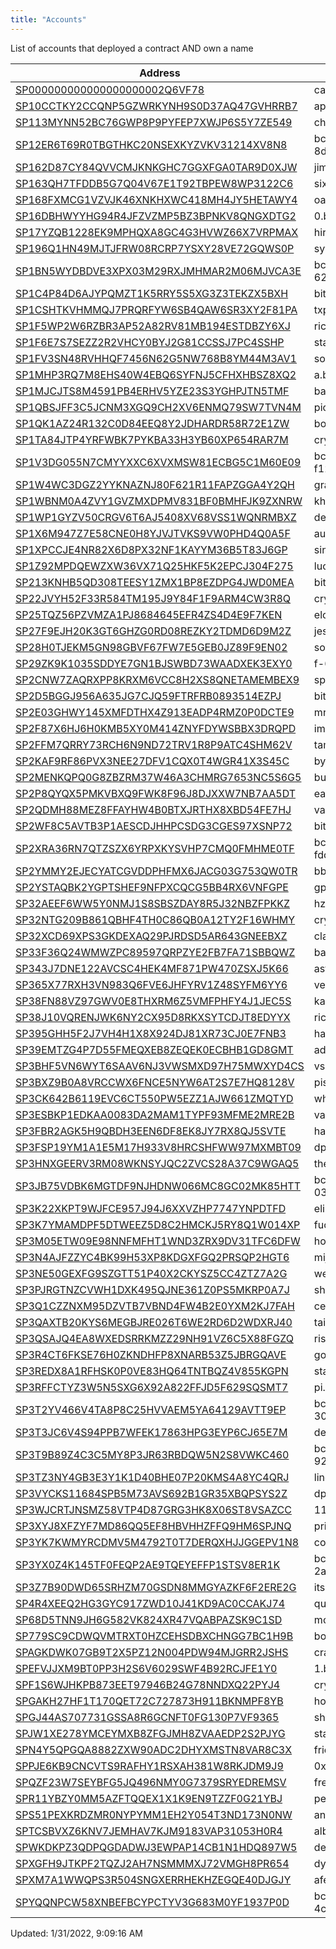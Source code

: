 ```yaml
---
title: "Accounts"
---
```


List of accounts that deployed a contract AND own a name

| Address                                                                                                                    | Current Name                      |
| -------------------------------------------------------------------------------------------------------------------------- | --------------------------------- |
| [SP000000000000000000002Q6VF78]({{<githubref>}}/tree/main/contracts/SP000000000000000000002Q6VF78)                         | cant-be-evil.stx                  |
| [SP10CCTKY2CCQNP5GZWRKYNH9S0D37AQ47GVHRRB7]({{<githubref>}}/tree/main/contracts/SP10CCTKY2CCQNP5GZWRKYNH9S0D37AQ47GVHRRB7) | apr.btc                           |
| [SP113MYNN52BC76GWP8P9PYFEP7XWJP6S5Y7ZE549]({{<githubref>}}/tree/main/contracts/SP113MYNN52BC76GWP8P9PYFEP7XWJP6S5Y7ZE549) | chitty.btc                        |
| [SP12ER6T69R0TBGTHKC20NSEXKYZVKV31214XV8N8]({{<githubref>}}/tree/main/contracts/SP12ER6T69R0TBGTHKC20NSEXKYZVKV31214XV8N8) | bc-8d12c12edc858953.id.blockstack |
| [SP162D87CY84QVVCMJKNKGHC7GGXFGA0TAR9D0XJW]({{<githubref>}}/tree/main/contracts/SP162D87CY84QVVCMJKNKGHC7GGXFGA0TAR9D0XJW) | jim.btc                           |
| [SP163QH7TFDDB5G7Q04V67E1T92TBPEW8WP3122C6]({{<githubref>}}/tree/main/contracts/SP163QH7TFDDB5G7Q04V67E1T92TBPEW8WP3122C6) | six.btc                           |
| [SP168FXMCG1VZVJK46XNKHXWC418MH4JY5HETAWY4]({{<githubref>}}/tree/main/contracts/SP168FXMCG1VZVJK46XNKHXWC418MH4JY5HETAWY4) | oasis.btc                         |
| [SP16DBHWYYHG94R4JFZVZMP5BZ3BPNKV8QNGXDTG2]({{<githubref>}}/tree/main/contracts/SP16DBHWYYHG94R4JFZVZMP5BZ3BPNKV8QNGXDTG2) | 0.btc                             |
| [SP17YZQB1228EK9MPHQXA8GC4G3HVWZ66X7VRPMAX]({{<githubref>}}/tree/main/contracts/SP17YZQB1228EK9MPHQXA8GC4G3HVWZ66X7VRPMAX) | hiromaintest.btc                  |
| [SP196Q1HN49MJTJFRW08RCRP7YSXY28VE72GQWS0P]({{<githubref>}}/tree/main/contracts/SP196Q1HN49MJTJFRW08RCRP7YSXY28VE72GQWS0P) | syvitamining.btc                  |
| [SP1BN5WYDBDVE3XPX03M29RXJMHMAR2M06MJVCA3E]({{<githubref>}}/tree/main/contracts/SP1BN5WYDBDVE3XPX03M29RXJMHMAR2M06MJVCA3E) | bc-62b7e5090b3220ab.id.blockstack |
| [SP1C4P84D6AJYPQMZT1K5RRY5S5XG3Z3TEKZX5BXH]({{<githubref>}}/tree/main/contracts/SP1C4P84D6AJYPQMZT1K5RRY5S5XG3Z3TEKZX5BXH) | bitcoinnurse.btc                  |
| [SP1CSHTKVHMMQJ7PRQRFYW6SB4QAW6SR3XY2F81PA]({{<githubref>}}/tree/main/contracts/SP1CSHTKVHMMQJ7PRQRFYW6SB4QAW6SR3XY2F81PA) | txpost.btc                        |
| [SP1F5WP2W6RZBR3AP52A82RV81MB194ESTDBZY6XJ]({{<githubref>}}/tree/main/contracts/SP1F5WP2W6RZBR3AP52A82RV81MB194ESTDBZY6XJ) | rickey.btc                        |
| [SP1F6E7S7SEZZ2R2VHCY0BYJ2G81CCSSJ7PC4SSHP]({{<githubref>}}/tree/main/contracts/SP1F6E7S7SEZZ2R2VHCY0BYJ2G81CCSSJ7PC4SSHP) | stacksboard.btc                   |
| [SP1FV3SN48RVHHQF7456N62G5NW768B8YM44M3AV1]({{<githubref>}}/tree/main/contracts/SP1FV3SN48RVHHQF7456N62G5NW768B8YM44M3AV1) | soto.btc                          |
| [SP1MHP3RQ7M8EHS40W4EBQ6SYFNJ5CFHXHBSZ8XQ2]({{<githubref>}}/tree/main/contracts/SP1MHP3RQ7M8EHS40W4EBQ6SYFNJ5CFHXHBSZ8XQ2) | a.btc                             |
| [SP1MJCJTS8M4591PB4ERHV5YZE23S3YGHPJTN5TMF]({{<githubref>}}/tree/main/contracts/SP1MJCJTS8M4591PB4ERHV5YZE23S3YGHPJTN5TMF) | ban.btc                           |
| [SP1QBSJFF3C5JCNM3XGQ9CH2XV6ENMQ79SW7TVN4M]({{<githubref>}}/tree/main/contracts/SP1QBSJFF3C5JCNM3XGQ9CH2XV6ENMQ79SW7TVN4M) | pio.btc                           |
| [SP1QK1AZ24R132C0D84EEQ8Y2JDHARDR58R72E1ZW]({{<githubref>}}/tree/main/contracts/SP1QK1AZ24R132C0D84EEQ8Y2JDHARDR58R72E1ZW) | boom.btc                          |
| [SP1TA84JTP4YRFWBK7PYKBA33H3YB60XP654RAR7M]({{<githubref>}}/tree/main/contracts/SP1TA84JTP4YRFWBK7PYKBA33H3YB60XP654RAR7M) | cryptocracy.btc                   |
| [SP1V3DG055N7CMYYXXC6XVXMSW81ECBG5C1M60E09]({{<githubref>}}/tree/main/contracts/SP1V3DG055N7CMYYXXC6XVXMSW81ECBG5C1M60E09) | bc-f12db2584937984c.id.blockstack |
| [SP1W4WC3DGZ2YYKNAZNJ80F621R11FAPZGGA4Y2QH]({{<githubref>}}/tree/main/contracts/SP1W4WC3DGZ2YYKNAZNJ80F621R11FAPZGGA4Y2QH) | grace.btc                         |
| [SP1WBNM0A4ZVY1GVZMXDPMV831BF0BMHFJK9ZXNRW]({{<githubref>}}/tree/main/contracts/SP1WBNM0A4ZVY1GVZMXDPMV831BF0BMHFJK9ZXNRW) | khorne.btc                        |
| [SP1WP1GYZV50CRGV6T6AJ5408XV68VSS1WQNRMBXZ]({{<githubref>}}/tree/main/contracts/SP1WP1GYZV50CRGV6T6AJ5408XV68VSS1WQNRMBXZ) | derekross.btc                     |
| [SP1X6M947Z7E58CNE0H8YJVJTVKS9VW0PHD4Q0A5F]({{<githubref>}}/tree/main/contracts/SP1X6M947Z7E58CNE0H8YJVJTVKS9VW0PHD4Q0A5F) | aulneau.btc                       |
| [SP1XPCCJE4NR82X6D8PX32NF1KAYYM36B5T83J6GP]({{<githubref>}}/tree/main/contracts/SP1XPCCJE4NR82X6D8PX32NF1KAYYM36B5T83J6GP) | singer.btc                        |
| [SP1Z92MPDQEWZXW36VX71Q25HKF5K2EPCJ304F275]({{<githubref>}}/tree/main/contracts/SP1Z92MPDQEWZXW36VX71Q25HKF5K2EPCJ304F275) | lucidefi.btc                      |
| [SP213KNHB5QD308TEESY1ZMX1BP8EZDPG4JWD0MEA]({{<githubref>}}/tree/main/contracts/SP213KNHB5QD308TEESY1ZMX1BP8EZDPG4JWD0MEA) | bitfari.btc                       |
| [SP22JVYH52F33R584TM195J9Y84F1F9ARM4CW3R8Q]({{<githubref>}}/tree/main/contracts/SP22JVYH52F33R584TM195J9Y84F1F9ARM4CW3R8Q) | cryptoking.btc                    |
| [SP25TQZ56PZVMZA1PJ8684645EFR4ZS4D4E9F7KEN]({{<githubref>}}/tree/main/contracts/SP25TQZ56PZVMZA1PJ8684645EFR4ZS4D4E9F7KEN) | eloc.btc                          |
| [SP27F9EJH20K3GT6GHZG0RD08REZKY2TDMD6D9M2Z]({{<githubref>}}/tree/main/contracts/SP27F9EJH20K3GT6GHZG0RD08REZKY2TDMD6D9M2Z) | jesus.btc                         |
| [SP28H0TJEKM5GN98GBVF67FW7E5GEB0JZ89F9EN02]({{<githubref>}}/tree/main/contracts/SP28H0TJEKM5GN98GBVF67FW7E5GEB0JZ89F9EN02) | so.btc                            |
| [SP29ZK9K1035SDDYE7GN1BJSWBD73WAADXEK3EXY0]({{<githubref>}}/tree/main/contracts/SP29ZK9K1035SDDYE7GN1BJSWBD73WAADXEK3EXY0) | f-64.btc                          |
| [SP2CNW7ZAQRXPP8KRXM6VCC8H2XS8QNETAMEMBEX9]({{<githubref>}}/tree/main/contracts/SP2CNW7ZAQRXPP8KRXM6VCC8H2XS8QNETAMEMBEX9) | spqr.btc                          |
| [SP2D5BGGJ956A635JG7CJQ59FTRFRB0893514EZPJ]({{<githubref>}}/tree/main/contracts/SP2D5BGGJ956A635JG7CJQ59FTRFRB0893514EZPJ) | bitgear.btc                       |
| [SP2E03GHWY145XMFDTHX4Z913EADP4RMZ0P0DCTE9]({{<githubref>}}/tree/main/contracts/SP2E03GHWY145XMFDTHX4Z913EADP4RMZ0P0DCTE9) | mrk.btc                           |
| [SP2F87X6HJ6H0KMB5XY0M414ZNYFDYWSBBX3DRQPD]({{<githubref>}}/tree/main/contracts/SP2F87X6HJ6H0KMB5XY0M414ZNYFDYWSBBX3DRQPD) | immortalbutterflies.btc           |
| [SP2FFM7QRRY73RCH6N9ND72TRV1R8P9ATC4SHM62V]({{<githubref>}}/tree/main/contracts/SP2FFM7QRRY73RCH6N9ND72TRV1R8P9ATC4SHM62V) | tampa.btc                         |
| [SP2KAF9RF86PVX3NEE27DFV1CQX0T4WGR41X3S45C]({{<githubref>}}/tree/main/contracts/SP2KAF9RF86PVX3NEE27DFV1CQX0T4WGR41X3S45C) | byzantion.btc                     |
| [SP2MENKQPQ0G8ZBZRM37W46A3CHMRG7653NC5S6G5]({{<githubref>}}/tree/main/contracts/SP2MENKQPQ0G8ZBZRM37W46A3CHMRG7653NC5S6G5) | burton.btc                        |
| [SP2P8QYQX5PMKVBXQ9FWK8F96J8DJXXW7NB7AA5DT]({{<githubref>}}/tree/main/contracts/SP2P8QYQX5PMKVBXQ9FWK8F96J8DJXXW7NB7AA5DT) | eatpizza.btc                      |
| [SP2QDMH88MEZ8FFAYHW4B0BTXJRTHX8XBD54FE7HJ]({{<githubref>}}/tree/main/contracts/SP2QDMH88MEZ8FFAYHW4B0BTXJRTHX8XBD54FE7HJ) | vanillabean.btc                   |
| [SP2WF8C5AVTB3P1AESCDJHHPCSDG3CGES97XSNP72]({{<githubref>}}/tree/main/contracts/SP2WF8C5AVTB3P1AESCDJHHPCSDG3CGES97XSNP72) | bitcoinwhales.btc                 |
| [SP2XRA36RN7QTZSZX6YRPXKYSVHP7CMQ0FMHME0TF]({{<githubref>}}/tree/main/contracts/SP2XRA36RN7QTZSZX6YRPXKYSVHP7CMQ0FMHME0TF) | bc-fdc5efd92b19745c.id.blockstack |
| [SP2YMMY2EJECYATCGVDDPHFMX6JACG03G753QW0TR]({{<githubref>}}/tree/main/contracts/SP2YMMY2EJECYATCGVDDPHFMX6JACG03G753QW0TR) | bbc.btc                           |
| [SP2YSTAQBK2YGPTSHEF9NFPXCQCG5BB4RX6VNFGPE]({{<githubref>}}/tree/main/contracts/SP2YSTAQBK2YGPTSHEF9NFPXCQCG5BB4RX6VNFGPE) | gpe163.btc                        |
| [SP32AEEF6WW5Y0NMJ1S8SBSZDAY8R5J32NBZFPKKZ]({{<githubref>}}/tree/main/contracts/SP32AEEF6WW5Y0NMJ1S8SBSZDAY8R5J32NBZFPKKZ) | hz.btc                            |
| [SP32NTG209B861QBHF4TH0C86QB0A12TY2F16WHMY]({{<githubref>}}/tree/main/contracts/SP32NTG209B861QBHF4TH0C86QB0A12TY2F16WHMY) | cryptomate.btc                    |
| [SP32XCD69XPS3GKDEXAQ29PJRDSD5AR643GNEEBXZ]({{<githubref>}}/tree/main/contracts/SP32XCD69XPS3GKDEXAQ29PJRDSD5AR643GNEEBXZ) | classifieds.btc                   |
| [SP33F36Q24WMWZPC89597QRPZYE2FB7FA71SBBQWZ]({{<githubref>}}/tree/main/contracts/SP33F36Q24WMWZPC89597QRPZYE2FB7FA71SBBQWZ) | baihu.btc                         |
| [SP343J7DNE122AVCSC4HEK4MF871PW470ZSXJ5K66]({{<githubref>}}/tree/main/contracts/SP343J7DNE122AVCSC4HEK4MF871PW470ZSXJ5K66) | asteria.id                        |
| [SP365X77RXH3VN983Q6FVE6JHFYRV1Z48SYFM6YY6]({{<githubref>}}/tree/main/contracts/SP365X77RXH3VN983Q6FVE6JHFYRV1Z48SYFM6YY6) | vezcorner.btc                     |
| [SP38FN88VZ97GWV0E8THXRM6Z5VMFPHFY4J1JEC5S]({{<githubref>}}/tree/main/contracts/SP38FN88VZ97GWV0E8THXRM6Z5VMFPHFY4J1JEC5S) | kanye.btc                         |
| [SP38J10VQRENJWK6NY2CX95D8RKXSYTCDJT8EDYYX]({{<githubref>}}/tree/main/contracts/SP38J10VQRENJWK6NY2CX95D8RKXSYTCDJT8EDYYX) | ric.btc                           |
| [SP395GHH5F2J7VH4H1X8X924DJ81XR73CJ0E7FNB3]({{<githubref>}}/tree/main/contracts/SP395GHH5F2J7VH4H1X8X924DJ81XR73CJ0E7FNB3) | haid.btc                          |
| [SP39EMTZG4P7D55FMEQXEB8ZEQEK0ECBHB1GD8GMT]({{<githubref>}}/tree/main/contracts/SP39EMTZG4P7D55FMEQXEB8ZEQEK0ECBHB1GD8GMT) | advertising.btc                   |
| [SP3BHF5VN6WYT6SAAV6NJ3VWSMXD97H75MWXYD4CS]({{<githubref>}}/tree/main/contracts/SP3BHF5VN6WYT6SAAV6NJ3VWSMXD97H75MWXYD4CS) | vs.btc                            |
| [SP3BXZ9B0A8VRCCWX6FNCE5NYW6AT2S7E7HQ8128V]({{<githubref>}}/tree/main/contracts/SP3BXZ9B0A8VRCCWX6FNCE5NYW6AT2S7E7HQ8128V) | pistachio.btc                     |
| [SP3CK642B6119EVC6CT550PW5EZZ1AJW661ZMQTYD]({{<githubref>}}/tree/main/contracts/SP3CK642B6119EVC6CT550PW5EZZ1AJW661ZMQTYD) | whoabuddy.btc                     |
| [SP3ESBKP1EDKAA0083DA2MAM1TYPF93MFME2MRE2B]({{<githubref>}}/tree/main/contracts/SP3ESBKP1EDKAA0083DA2MAM1TYPF93MFME2MRE2B) | vanesvibes.btc                    |
| [SP3FBR2AGK5H9QBDH3EEN6DF8EK8JY7RX8QJ5SVTE]({{<githubref>}}/tree/main/contracts/SP3FBR2AGK5H9QBDH3EEN6DF8EK8JY7RX8QJ5SVTE) | hank.btc                          |
| [SP3FSP19YM1A1E5M17H933V8HRCSHFWW97MXMBT09]({{<githubref>}}/tree/main/contracts/SP3FSP19YM1A1E5M17H933V8HRCSHFWW97MXMBT09) | dprnft.btc                        |
| [SP3HNXGEERV3RM08WKNSYJQC2ZVCS28A37C9WGAQ5]({{<githubref>}}/tree/main/contracts/SP3HNXGEERV3RM08WKNSYJQC2ZVCS28A37C9WGAQ5) | thedude.btc                       |
| [SP3JB75VDBK6MGTDF9NJHDNW066MC8GC02MK85HTT]({{<githubref>}}/tree/main/contracts/SP3JB75VDBK6MGTDF9NJHDNW066MC8GC02MK85HTT) | bc-032a446b09cd8ab3.id.blockstack |
| [SP3K22XKPT9WJFCE957J94J6XXVZHP7747YNPDTFD]({{<githubref>}}/tree/main/contracts/SP3K22XKPT9WJFCE957J94J6XXVZHP7747YNPDTFD) | eliherf.btc                       |
| [SP3K7YMAMDPF5DTWEEZ5D8C2HMCKJ5RY8Q1W014XP]({{<githubref>}}/tree/main/contracts/SP3K7YMAMDPF5DTWEEZ5D8C2HMCKJ5RY8Q1W014XP) | fuck-elon.btc                     |
| [SP3M05ETW09E98NNFMFHT1WND3ZRX9DV31TFC6DFW]({{<githubref>}}/tree/main/contracts/SP3M05ETW09E98NNFMFHT1WND3ZRX9DV31TFC6DFW) | hoochhaus.btc                     |
| [SP3N4AJFZZYC4BK99H53XP8KDGXFGQ2PRSQP2HGT6]({{<githubref>}}/tree/main/contracts/SP3N4AJFZZYC4BK99H53XP8KDGXFGQ2PRSQP2HGT6) | mijoco.btc                        |
| [SP3NE50GEXFG9SZGTT51P40X2CKYSZ5CC4ZTZ7A2G]({{<githubref>}}/tree/main/contracts/SP3NE50GEXFG9SZGTT51P40X2CKYSZ5CC4ZTZ7A2G) | welshcorgicoin.btc                |
| [SP3PJRGTNZCVWH1DXK495QJNE361Z0PS5MKRP0A7J]({{<githubref>}}/tree/main/contracts/SP3PJRGTNZCVWH1DXK495QJNE361Z0PS5MKRP0A7J) | shek.btc                          |
| [SP3Q1CZZNXM95DZVTB7VBND4FW4B2E0YXM2KJ7FAH]({{<githubref>}}/tree/main/contracts/SP3Q1CZZNXM95DZVTB7VBND4FW4B2E0YXM2KJ7FAH) | ceramicwhite.btc                  |
| [SP3QAXTB20KYS6MEGBJRE026T6WE2RD6D2WDXRJ40]({{<githubref>}}/tree/main/contracts/SP3QAXTB20KYS6MEGBJRE026T6WE2RD6D2WDXRJ40) | taichi.btc                        |
| [SP3QSAJQ4EA8WXEDSRRKMZZ29NH91VZ6C5X88FGZQ]({{<githubref>}}/tree/main/contracts/SP3QSAJQ4EA8WXEDSRRKMZZ29NH91VZ6C5X88FGZQ) | risidio.btc                       |
| [SP3R4CT6FKSE76H0ZKNDHFP8XNARB53Z5JBRGQAVE]({{<githubref>}}/tree/main/contracts/SP3R4CT6FKSE76H0ZKNDHFP8XNARB53Z5JBRGQAVE) | golfpools.btc                     |
| [SP3REDX8A1RFHSK0P0VE83HQ64TNTBQZ4V855KGPN]({{<githubref>}}/tree/main/contracts/SP3REDX8A1RFHSK0P0VE83HQ64TNTBQZ4V855KGPN) | stacks-giveaway.btc               |
| [SP3RFFCTYZ3W5N5SXG6X92A822FFJD5F629SQSMT7]({{<githubref>}}/tree/main/contracts/SP3RFFCTYZ3W5N5SXG6X92A822FFJD5F629SQSMT7) | pi.btc                            |
| [SP3T2YV466V4TA8P8C25HVVAEM5YA64129AVTT9EP]({{<githubref>}}/tree/main/contracts/SP3T2YV466V4TA8P8C25HVVAEM5YA64129AVTT9EP) | bc-304b0f17680177a7.id.blockstack |
| [SP3T3JC6V4S94PPB7WFEK17863HPG3EYP6CJ65E7M]({{<githubref>}}/tree/main/contracts/SP3T3JC6V4S94PPB7WFEK17863HPG3EYP6CJ65E7M) | derupt.btc                        |
| [SP3T9B89Z4C3C5MY8P3JR63RBDQW5N2S8VWKC460]({{<githubref>}}/tree/main/contracts/SP3T9B89Z4C3C5MY8P3JR63RBDQW5N2S8VWKC460)   | bc-92daf9b727dbc646.id.blockstack |
| [SP3TZ3NY4GB3E3Y1K1D40BHE07P20KMS4A8YC4QRJ]({{<githubref>}}/tree/main/contracts/SP3TZ3NY4GB3E3Y1K1D40BHE07P20KMS4A8YC4QRJ) | linden.btc                        |
| [SP3VYCKS11684SPB5M73AVS692B1GR35XBQPSYS2Z]({{<githubref>}}/tree/main/contracts/SP3VYCKS11684SPB5M73AVS692B1GR35XBQPSYS2Z) | dpr.btc                           |
| [SP3WJCRTJNSMZ58VTP4D87GRG3HK8X06ST8VSAZCC]({{<githubref>}}/tree/main/contracts/SP3WJCRTJNSMZ58VTP4D87GRG3HK8X06ST8VSAZCC) | 11111.btc                         |
| [SP3XYJ8XFZYF7MD86QQ5EF8HBVHHZFFQ9HM6SPJNQ]({{<githubref>}}/tree/main/contracts/SP3XYJ8XFZYF7MD86QQ5EF8HBVHHZFFQ9HM6SPJNQ) | price.btc                         |
| [SP3YK7KWMYRCDMV5M4792T0T7DERQXHJJGGEPV1N8]({{<githubref>}}/tree/main/contracts/SP3YK7KWMYRCDMV5M4792T0T7DERQXHJJGGEPV1N8) | contract.xck.app                  |
| [SP3YX0Z4K145TF0FEQP2AE9TQEYEFFP1STSV8ER1K]({{<githubref>}}/tree/main/contracts/SP3YX0Z4K145TF0FEQP2AE9TQEYEFFP1STSV8ER1K) | bc-2a37db3774efdc7f.id.blockstack |
| [SP3Z7B90DWD65SRHZM70GSDN8MMGYAZKF6F2ERE2G]({{<githubref>}}/tree/main/contracts/SP3Z7B90DWD65SRHZM70GSDN8MMGYAZKF6F2ERE2G) | its.btc                           |
| [SP4R4XEEQ2HG3GYC917ZWD10J41KD9AC0CCAKJ74]({{<githubref>}}/tree/main/contracts/SP4R4XEEQ2HG3GYC917ZWD10J41KD9AC0CCAKJ74)   | quasar.btc                        |
| [SP68D5TNN9JH6G582VK824XR47VQABPAZSK9C1SD]({{<githubref>}}/tree/main/contracts/SP68D5TNN9JH6G582VK824XR47VQABPAZSK9C1SD)   | mcuban.btc                        |
| [SP779SC9CDWQVMTRXT0HZCEHSDBXCHNGG7BC1H9B]({{<githubref>}}/tree/main/contracts/SP779SC9CDWQVMTRXT0HZCEHSDBXCHNGG7BC1H9B)   | bogachev.btc                      |
| [SPAGKDWK07GB9T2X5PZ12N004PDW94MJGRR2JSHS]({{<githubref>}}/tree/main/contracts/SPAGKDWK07GB9T2X5PZ12N004PDW94MJGRR2JSHS)   | crashpunks.btc                    |
| [SPEFVJJXM9BT0PP3H2S6V6029SWF4B92RCJFE1Y0]({{<githubref>}}/tree/main/contracts/SPEFVJJXM9BT0PP3H2S6V6029SWF4B92RCJFE1Y0)   | 1.btc                             |
| [SPF1S6WJHKPB873EET97946B24G78NNDXQ22PYJ4]({{<githubref>}}/tree/main/contracts/SPF1S6WJHKPB873EET97946B24G78NNDXQ22PYJ4)   | cryptomantis.btc                  |
| [SPGAKH27HF1T170QET72C727873H911BKNMPF8YB]({{<githubref>}}/tree/main/contracts/SPGAKH27HF1T170QET72C727873H911BKNMPF8YB)   | homie.btc                         |
| [SPGJ44AS707731GSSA8R6GCNFT0FG130P7VF9365]({{<githubref>}}/tree/main/contracts/SPGJ44AS707731GSSA8R6GCNFT0FG130P7VF9365)   | shits.btc                         |
| [SPJW1XE278YMCEYMXB8ZFGJMH8ZVAAEDP2S2PJYG]({{<githubref>}}/tree/main/contracts/SPJW1XE278YMCEYMXB8ZFGJMH8ZVAAEDP2S2PJYG)   | stackspunks.btc                   |
| [SPN4Y5QPGQA8882ZXW90ADC2DHYXMSTN8VAR8C3X]({{<githubref>}}/tree/main/contracts/SPN4Y5QPGQA8882ZXW90ADC2DHYXMSTN8VAR8C3X)   | friedger.btc                      |
| [SPPJE6KB9CNCVTS9RAFHY1RSXAH381W8RKJDM9J9]({{<githubref>}}/tree/main/contracts/SPPJE6KB9CNCVTS9RAFHY1RSXAH381W8RKJDM9J9)   | 0x666f78.btc                      |
| [SPQZF23W7SEYBFG5JQ496NMY0G7379SRYEDREMSV]({{<githubref>}}/tree/main/contracts/SPQZF23W7SEYBFG5JQ496NMY0G7379SRYEDREMSV)   | freecandy.btc                     |
| [SPR11YBZY0MM5AZFTQQEX1X1K9EN9TZZF0G21YBJ]({{<githubref>}}/tree/main/contracts/SPR11YBZY0MM5AZFTQQEX1X1K9EN9TZZF0G21YBJ)   | peters.btc                        |
| [SPS51PEXKRDZMR0NYPYMM1EH2Y054T3ND173N0NW]({{<githubref>}}/tree/main/contracts/SPS51PEXKRDZMR0NYPYMM1EH2Y054T3ND173N0NW)   | animeairdrop.btc                  |
| [SPTCSBVXZ6KNV7JEMHAV7KJM9183VAP31053H0R4]({{<githubref>}}/tree/main/contracts/SPTCSBVXZ6KNV7JEMHAV7KJM9183VAP31053H0R4)   | albi.btc                          |
| [SPWKDKPZ3QDPQGDADWJ3EWPAP14CB1N1HDQ897W5]({{<githubref>}}/tree/main/contracts/SPWKDKPZ3QDPQGDADWJ3EWPAP14CB1N1HDQ897W5)   | defi.btc                          |
| [SPXGFH9JTKPF2TQZJ2AH7NSMMMXJ72VMGH8PR654]({{<githubref>}}/tree/main/contracts/SPXGFH9JTKPF2TQZJ2AH7NSMMMXJ72VMGH8PR654)   | dyle.btc                          |
| [SPXM7A1WWQPS3R504SNGXERRHEKHZEGQE40DJGJY]({{<githubref>}}/tree/main/contracts/SPXM7A1WWQPS3R504SNGXERRHEKHZEGQE40DJGJY)   | afellanamedrob.btc                |
| [SPYQQNPCW58XNBEFBCYPCTYV3G683M0YF1937P0D]({{<githubref>}}/tree/main/contracts/SPYQQNPCW58XNBEFBCYPCTYV3G683M0YF1937P0D)   | bc-4c99e42ecdc79ed9.id.blockstack |

Updated: 1/31/2022, 9:09:16 AM
